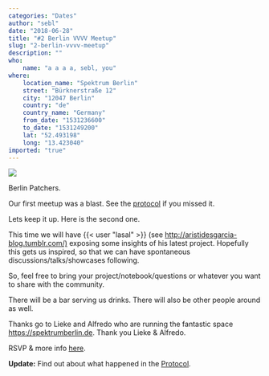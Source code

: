 ```yaml
---
categories: "Dates"
author: "sebl"
date: "2018-06-28"
title: "#2 Berlin VVVV Meetup"
slug: "2-berlin-vvvv-meetup"
description: ""
who: 
    name: "a a a a, sebl, you"
where: 
    location_name: "Spektrum Berlin"
    street: "Bürknerstraße 12"
    city: "12047 Berlin"
    country: "de"
    country_name: "Germany"
    from_date: "1531236600"
    to_date: "1531249200"
    lat: "52.493198"
    long: "13.423040"
imported: "true"
---
```



![](mapmap.jpg) 

Berlin Patchers.

Our first meetup was a blast. See the [protocol](https://vvvv.org/404) if you missed it.

Lets keep it up.
Here is the second one.

This time we will have {{< user "lasal" >}} (see <http://aristidesgarcia-blog.tumblr.com/)> exposing some insights of his latest project. Hopefully this gets us inspired, so that we can have spontaneous discussions/talks/showcases following.

So, feel free to bring your project/notebook/questions or whatever you want to share with the community.

There will be a bar serving us drinks.
There will also be other people around as well.

Thanks go to Lieke and Alfredo who are running the fantastic space <https://spektrumberlin.de>. 
Thank you Lieke & Alfredo.

RSVP & more info [here](https://www.meetup.com/de-DE/VVVV-Meetup-Berlin/events/252224148/).

**Update:**
Find out about what happened in the [Protocol](https://vvvv.org/404).




